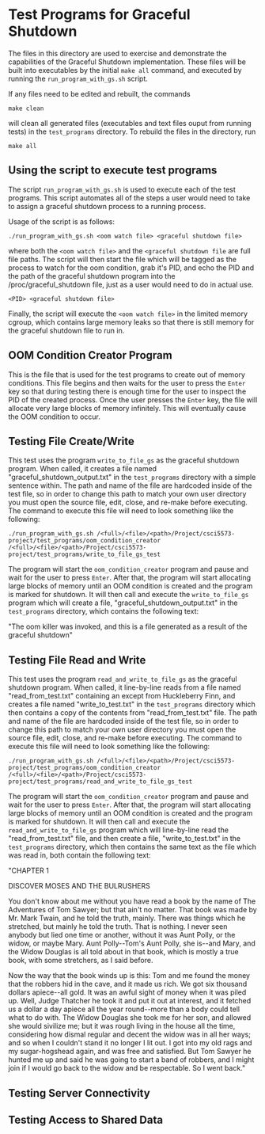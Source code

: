 # Test Programs for Graceful Shutdown
The files in this directory are used to exercise and demonstrate the capabilities of the Graceful Shutdown implementation. These files will be built into executables by the initial ```make all``` command, and executed by running the ```run_program_with_gs.sh``` script.

If any files need to be edited and rebuilt, the commands

```make clean```

will clean all generated files (executables and text files ouput from running tests) in the ```test_programs``` directory. To rebuild the files in the directory, run

```make all```

## Using the script to execute test programs
The script ```run_program_with_gs.sh``` is used to execute each of the test programs. This script automates all of the steps a user would need to take to assign a graceful shutdown process to a running process.

Usage of the script is as follows:

```./run_program_with_gs.sh <oom watch file> <graceful shutdown file>```

where both the ```<oom watch file>``` and the ```<graceful shutdown file``` are full file paths. The script will then start the file which will be tagged as the process to watch for the oom condition, grab it's PID, and echo the PID and the path of the graceful shutdown program into the /proc/graceful_shutdown file, just as a user would need to do in actual use.

```<PID> <graceful shutdown file>```

Finally, the script will execute the ```<oom watch file>``` in the limited memory cgroup, which contains large memory leaks so that there is still memory for the graceful shutdown file to run in.

## OOM Condition Creator Program
This is the file that is used for the test programs to create out of memory conditions. This file begins and then waits for the user to press the ```Enter``` key so that during testing there is enough time for the user to inspect the PID of the created process. Once the user presses the ```Enter``` key, the file will allocate very large blocks of memory infinitely. This will eventually cause the OOM condition to occur.

## Testing File Create/Write
This test uses the program ```write_to_file_gs``` as the graceful shutdown program. When called, it creates a file named "graceful_shutdown_output.txt" in the ```test_programs``` directory with a simple sentence within. The path and name of the file are hardcoded inside of the test file, so in order to change this path to match your own user directory you must open the source file, edit, close, and re-make before executing. The command to execute this file will need to look something like the following:

```./run_program_with_gs.sh /<full>/<file>/<path>/Project/csci5573-project/test_programs/oom_condition_creator /<full>/<file>/<path>/Project/csci5573-project/test_programs/write_to_file_gs_test```

The program will start the ```oom_condition_creator``` program and pause and wait for the user to press ```Enter```. After that, the program will start allocating large blocks of memory until an OOM condition is created and the program is marked for shutdown. It will then call and execute the ```write_to_file_gs``` program which will create a file, "graceful_shutdown_output.txt" in the ```test_programs``` directory, which contains the following text:

"The oom killer was invoked, and this is a file generated as a result of the graceful shutdown"


## Testing File Read and Write
This test uses the program ```read_and_write_to_file_gs``` as the graceful shutdown program. When called, it line-by-line reads from a file named "read_from_test.txt" containing an except from Huckleberry Finn, and creates a file named "write_to_test.txt" in the ```test_programs``` directory which then contains a copy of the contents from "read_from_test.txt" file. The path and name of the file are hardcoded inside of the test file, so in order to change this path to match your own user directory you must open the source file, edit, close, and re-make before executing. The command to execute this file will need to look something like the following:

```./run_program_with_gs.sh /<full>/<file>/<path>/Project/csci5573-project/test_programs/oom_condition_creator /<full>/<file>/<path>/Project/csci5573-project/test_programs/read_and_write_to_file_gs_test```

The program will start the ```oom_condition_creator``` program and pause and wait for the user to press ```Enter```. After that, the program will start allocating large blocks of memory until an OOM condition is created and the program is marked for shutdown. It will then call and execute the ```read_and_write_to_file_gs``` program which will line-by-line read the "read_from_test.txt" file, and then create a file, "write_to_test.txt" in the ```test_programs``` directory, which then contains the same text as the file which was read in, both contain the following text:

"CHAPTER 1

DISCOVER MOSES AND THE BULRUSHERS

You don't know about me without you have read a book by the name of The Adventures of Tom Sawyer; but that ain't no matter. That book was made by Mr. Mark Twain, and he told the truth, mainly. There was things which he stretched, but mainly he told the truth. That is nothing. I never seen anybody but lied one time or another, without it was Aunt Polly, or the widow, or maybe Mary. Aunt Polly--Tom's Aunt Polly, she is--and Mary, and the Widow Douglas is all told about in that book, which is mostly a true book, with some stretchers, as I said before.

Now the way that the book winds up is this: Tom and me found the money that the robbers hid in the cave, and it made us rich. We got six thousand dollars apiece--all gold. It was an awful sight of money when it was piled up. Well, Judge Thatcher he took it and put it out at interest, and it fetched us a dollar a day apiece all the year round--more than a body could tell what to do with. The Widow Douglas she took me for her son, and allowed she would sivilize me; but it was rough living in the house all the time, considering how dismal regular and decent the widow was in all her ways; and so when I couldn't stand it no longer I lit out. I got into my old rags and my sugar-hogshead again, and was free and satisfied. But Tom Sawyer he hunted me up and said he was going to start a band of robbers, and I might join if I would go back to the widow and be respectable. So I went back."


## Testing Server Connectivity

## Testing Access to Shared Data
